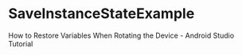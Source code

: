 # SaveInstanceStateExample
How to Restore Variables When Rotating the Device - Android Studio Tutorial